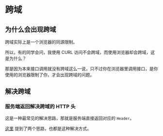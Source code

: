 # 跨域

## 为什么会出现跨域

跨域实际上是一个浏览器的同源限制。

所以，有的同学会问，我使用 CURL 访问不会跨域，而使用浏览器却会跨域，这是为什么？

那是因为本来接口调用就没有跨域这么一说，只不过你在浏览器里调用接口，是你使用的浏览器限制了你，才会出现跨域的问题。

## 解决跨域

### 服务端返回解决跨域的 HTTP 头

这是一种最常见的解决思路，那就是服务端直接返回对应的 `Header`。

[这里](https://hyperf.wiki/2.2/#/zh-cn/middleware/middleware?id=%e8%b7%a8%e5%9f%9f%e4%b8%ad%e9%97%b4%e4%bb%b6) 提到了两个思路，也都是这种解决方式。



